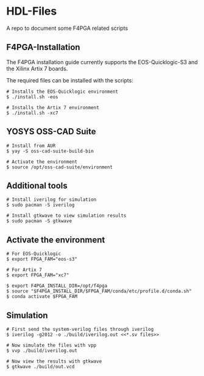 # HDL-Files

A repo to document some F4PGA related scripts

## F4PGA-Installation

The F4PGA installation guide currently supports the EOS-Quicklogic-S3 and the Xilinx Artix 7 boards.

The required files can be installed with the scripts:

``` 
# Installs the EOS-Quicklogic environment
$ ./install.sh -eos

# Installs the Artix 7 environment
$ ./install.sh -xc7
```

## YOSYS OSS-CAD Suite
```
# Install from AUR
$ yay -S oss-cad-suite-build-bin

# Activate the environment
$ source /opt/oss-cad-suite/environment
```

## Additional tools

```
# Install iverilog for simulation
$ sudo pacman -S iverilog

# Install gtkwave to view simulation results
$ sudo pacman -S gtkwave
```

## Activate the environment

```
# For EOS-Quicklogic
$ export FPGA_FAM="eos-s3"

# For Artix 7
$ export FPGA_FAM="xc7"

$ export F4PGA_INSTALL_DIR=/opt/f4pga
$ source "$F4PGA_INSTALL_DIR/$FPGA_FAM/conda/etc/profile.d/conda.sh"
$ conda activate $FPGA_FAM
```

## Simulation

```
# First send the system-verilog files through iverilog
$ iverilog -g2012 -o ./build/iverilog.out <<*.sv files>>

# Now simulate the files with vpp
$ vvp ./build/iverilog.out 

# Now view the results with gtkwave
$ gtkwave ./build/out.vcd
```

